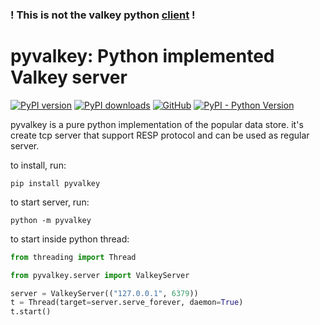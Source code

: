 ### ! This is not the valkey python [client](https://github.com/valkey-io/valkey-py) !

# pyvalkey: Python implemented Valkey server

[![PyPI version](https://img.shields.io/pypi/v/pyvalkey.svg)](https://pypi.python.org/pypi/pyvalkey/)
[![PyPI downloads](https://img.shields.io/pypi/dm/pyvalkey.svg)](https://pypi.python.org/pypi/pyvalkey/)
[![GitHub](https://img.shields.io/github/license/netanelrevah/pyvalkey)](https://pypi.python.org/pypi/pyvalkey/)
[![PyPI - Python Version](https://img.shields.io/pypi/pyversions/pyvalkey)](https://pypi.python.org/pypi/pyvalkey/)

pyvalkey is a pure python implementation of the popular data store. it's create tcp server that support RESP protocol and can be used as regular server.

to install, run:
```shell
pip install pyvalkey
```

to start server, run:
```shell
python -m pyvalkey
```

to start inside python thread:

```python
from threading import Thread

from pyvalkey.server import ValkeyServer

server = ValkeyServer(("127.0.0.1", 6379))
t = Thread(target=server.serve_forever, daemon=True)
t.start()
```
